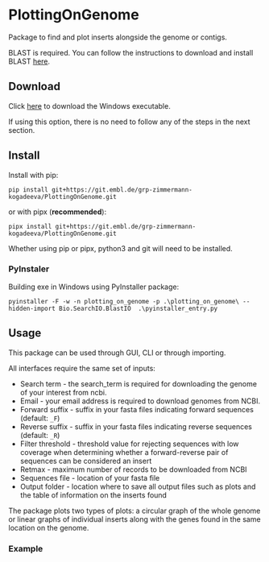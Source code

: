 
# PlottingOnGenome

Package to find and plot inserts alongside the genome or contigs.

BLAST is required. You can follow the instructions to download and install
BLAST
[here](https://blast.ncbi.nlm.nih.gov/doc/blast-help/downloadblastdata.html). 

## Download 

Click
[here](https://oc.embl.de/index.php/s/Ahn7fKtJywiBDAX/download)
to download the Windows executable. 

If using this option, there is no need to follow any of the steps in the next
section.

## Install

Install with pip:
```
pip install git+https://git.embl.de/grp-zimmermann-kogadeeva/PlottingOnGenome.git
```
or with pipx (**recommended**):
```
pipx install git+https://git.embl.de/grp-zimmermann-kogadeeva/PlottingOnGenome.git
```
Whether using pip or pipx, python3 and git will need to be installed.

### PyInstaler

Building exe in Windows using PyInstaller package:
```
pyinstaller -F -w -n plotting_on_genome -p .\plotting_on_genome\ --hidden-import Bio.SearchIO.BlastIO  .\pyinstaller_entry.py
```

## Usage

This package can be used through GUI, CLI or through importing. 

All interfaces require the same set of inputs:
- Search term - the search_term is required for downloading the genome of your
  interest from ncbi.
- Email - your email address is required to download genomes from NCBI. 
- Forward suffix - suffix in your fasta files indicating forward sequences
  (default: `_F`)
- Reverse suffix - suffix in your fasta files indicating reverse sequences
  (default: `_R`)
- Filter threshold - threshold value for rejecting sequences with low coverage
  when determining whether a forward-reverse pair of sequences can be
  considered an insert
- Retmax - maximum number of records to be downloaded from NCBI
- Sequences file - location of your fasta file
- Output folder - location where to save all output files such as plots and the
  table of information on the inserts found

The package plots two types of plots: a circular graph of the whole genome or
linear graphs of individual inserts along with the genes found in the same
location on the genome.

### Example


